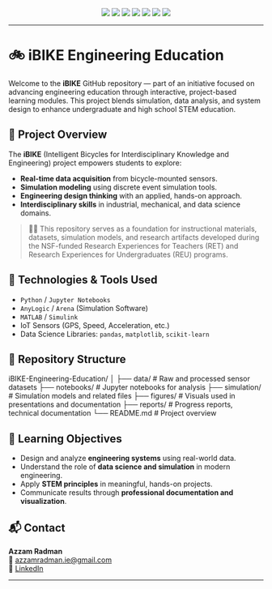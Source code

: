 <!-- Header with icons -->
<p align="center">
  <img src="https://img.shields.io/badge/Python-3776AB?style=for-the-badge&logo=python&logoColor=white"/>
  <img src="https://img.shields.io/badge/Jupyter-F37626?style=for-the-badge&logo=jupyter&logoColor=white"/>
  <img src="https://img.shields.io/badge/AnyLogic-003B71?style=for-the-badge&logo=data&logoColor=white" />
  <img src="https://img.shields.io/badge/MATLAB-0076A8?style=for-the-badge&logo=mathworks&logoColor=white" />
  <img src="https://img.shields.io/badge/pandas-150458?style=for-the-badge&logo=pandas&logoColor=white"/>
  <img src="https://img.shields.io/badge/scikit--learn-F7931E?style=for-the-badge&logo=scikit-learn&logoColor=white"/>
  <img src="https://img.shields.io/badge/matplotlib-11557C?style=for-the-badge&logo=plotly&logoColor=white"/>
</p>

---

# 🚲 iBIKE Engineering Education

Welcome to the **iBIKE** GitHub repository — part of an initiative focused on advancing engineering education through interactive, project-based learning modules. This project blends simulation, data analysis, and system design to enhance undergraduate and high school STEM education.

## 📌 Project Overview

The **iBIKE** (Intelligent Bicycles for Interdisciplinary Knowledge and Engineering) project empowers students to explore:

- **Real-time data acquisition** from bicycle-mounted sensors.
- **Simulation modeling** using discrete event simulation tools.
- **Engineering design thinking** with an applied, hands-on approach.
- **Interdisciplinary skills** in industrial, mechanical, and data science domains.

> 🧑‍🏫 This repository serves as a foundation for instructional materials, datasets, simulation models, and research artifacts developed during the NSF-funded Research Experiences for Teachers (RET) and Research Experiences for Undergraduates (REU) programs.

## 🔧 Technologies & Tools Used

- `Python` / `Jupyter Notebooks`
- `AnyLogic` / `Arena` (Simulation Software)
- `MATLAB` / `Simulink`
- IoT Sensors (GPS, Speed, Acceleration, etc.)
- Data Science Libraries: `pandas`, `matplotlib`, `scikit-learn`

## 📁 Repository Structure

iBIKE-Engineering-Education/
│
├── data/ # Raw and processed sensor datasets
├── notebooks/ # Jupyter notebooks for analysis
├── simulation/ # Simulation models and related files
├── figures/ # Visuals used in presentations and documentation
├── reports/ # Progress reports, technical documentation
└── README.md # Project overview


## 🎯 Learning Objectives

- Design and analyze **engineering systems** using real-world data.
- Understand the role of **data science and simulation** in modern engineering.
- Apply **STEM principles** in meaningful, hands-on projects.
- Communicate results through **professional documentation and visualization**.

## 📬 Contact

**Azzam Radman**  
📧 [azzamradman.ie@gmail.com](mailto:azzamradman.ie@gmail.com)  
🔗 [LinkedIn](https://www.linkedin.com/in/azzam-radman)

---

